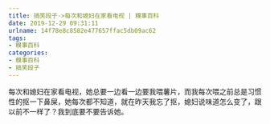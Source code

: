 ```yaml
---
title: 搞笑段子->每次和媳妇在家看电视 | 糗事百科
date: 2019-12-29 09:31:11
urlname: 14f78e8c8582e477657ffac5db09ac62
tags: 
- 糗事百科
categories:
- 糗事百科
- 搞笑段子
---
```

每次和媳妇在家看电视，她总要一边看一边要我喂薯片，而我每次喂之前总是习惯性的抠一下鼻屎，她每次都不知道，就在昨天我忘了抠，媳妇说味道怎么变了，跟以前不一样了？我到底要不要告诉她。


